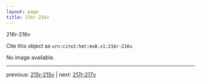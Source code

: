 ```yaml
---
layout: page
title: 216r-216v
---
```


216r-216v

Cite this object as `urn:cite2:hmt:msB.v1:216r-216v`.

No image available. 



---

previous: [215r-215v](../215r-215v/) | next: [217r-217v](../217r-217v/)